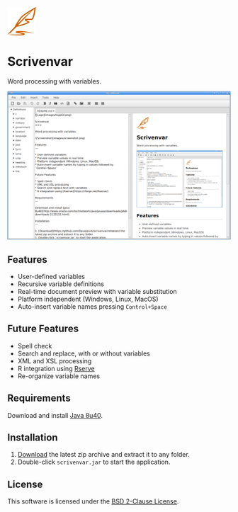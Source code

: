 ![Logo](images/logo64.png)

Scrivenvar
===

Word processing with variables.

![Screenshot](images/screenshot.png)

Features
---

* User-defined variables
* Recursive variable definitions
* Real-time document preview with variable substitution
* Platform independent (Windows, Linux, MacOS)
* Auto-insert variable names pressing `Control+Space`

Future Features
---
* Spell check
* Search and replace, with or without variables
* XML and XSL processing
* R integration using [Rserve](https://rforge.net/Rserve/)
* Re-organize variable names

Requirements
---

Download and install [Java 8u40](http://www.oracle.com/technetwork/java/javase/downloads/jdk8-downloads-2133151.html).

Installation
---
1. [Download](https://github.com/DaveJarvis/scrivenvar/releases) the latest zip archive and extract it to any folder.
1. Double-click `scrivenvar.jar` to start the application.

License
---

This software is licensed under the [BSD 2-Clause License](LICENSE).
